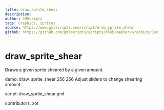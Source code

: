 ```yaml
---
title: draw_sprite_shear
description: 
author: GMScripts
tags: Graphics, Sprites
source: https://www.gmlscripts.com/script/draw_sprite_shear
github: https://github.com/gmlscripts/scripts/blob/master/Graphics/Sprites/draw_sprite_shear.gml
---
```


draw_sprite_shear
=================

Draws a given sprite sheared by a given amount.

demo: draw_sprite_shear 256 256
Adjust sliders to change shearing amount.

script: draw_sprite_shear.gml

contributors: xot